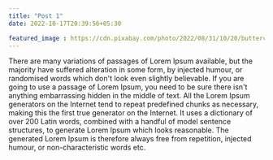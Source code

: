 ```yaml
---
title: "Post 1"
date: 2022-10-17T20:39:56+05:30

featured_image : https://cdn.pixabay.com/photo/2022/08/31/10/20/buttercup-7422987_960_720.jpg
---
```

There are many variations of passages of Lorem Ipsum available, but the majority have suffered alteration in some form, by injected humour, or randomised words which don't look even slightly believable. If you are going to use a passage of Lorem Ipsum, you need to be sure there isn't anything embarrassing hidden in the middle of text. All the Lorem Ipsum generators on the Internet tend to repeat predefined chunks as necessary, making this the first true generator on the Internet. It uses a dictionary of over 200 Latin words, combined with a handful of model sentence structures, to generate Lorem Ipsum which looks reasonable. The generated Lorem Ipsum is therefore always free from repetition, injected humour, or non-characteristic words etc.
